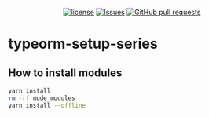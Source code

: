 <p align="center">
  <a href="https://github.com/mingyuchoo/typeorm-setup-series/blob/main/LICENSE"><img alt="license" src="https://img.shields.io/github/license/mingyuchoo/typeorm-setup-series"/></a>
  <a href="https://github.com/mingyuchoo/typeorm-setup-series/issues"><img alt="Issues" src="https://img.shields.io/github/issues/mingyuchoo/typeorm-setup-series?color=appveyor" /></a>
  <a href="https://github.com/mingyuchoo/typeorm-setup-series/pulls"><img alt="GitHub pull requests" src="https://img.shields.io/github/issues-pr/mingyuchoo/typeorm-setup-series?color=appveyor" /></a>
</p>

# typeorm-setup-series

## How to install modules

```bash
yarn install
rm -rf node_modules
yarn install --offline
```
